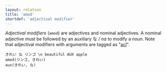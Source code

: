 ```yaml
---
layout: relation
title: 'amod'
shortdef: 'adjectival modifier'
---
```


*Adjectival modifiers* (`amod`) are adjectives and nominal adjectives.
A nominal adjective must be followed by an auxiliary な / *na* to modify a noun.
Note that adjectival modifiers with arguments are tagged as "[acl]()".

~~~ sdparse
きれい な リンゴ \n beautiful AUX apple
amod(リンゴ, きれい)
aux(きれい, な)
~~~
